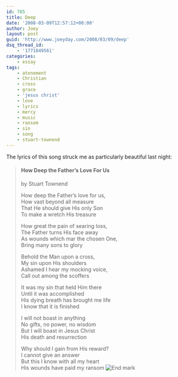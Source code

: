 ```yaml
---
id: 785
title: Deep
date: '2008-03-09T12:57:12+00:00'
author: Joey
layout: post
guid: 'http://www.joeyday.com/2008/03/09/deep'
dsq_thread_id:
    - '1771849561'
categories:
    - essay
tags:
    - atonement
    - Christian
    - cross
    - grace
    - 'jesus christ'
    - love
    - lyrics
    - mercy
    - music
    - ransom
    - sin
    - song
    - stuart-townend
---
```


The lyrics of this song struck me as particularly beautiful last night:

> #### How Deep the Father’s Love For Us
> 
> by Stuart Townend
> 
> How deep the Father’s love for us,  
> How vast beyond all measure  
> That He should give His only Son  
> To make a wretch His treasure
> 
> How great the pain of searing loss,  
> The Father turns His face away  
> As wounds which mar the chosen One,  
> Bring many sons to glory
> 
> Behold the Man upon a cross,  
> My sin upon His shoulders  
> Ashamed I hear my mocking voice,  
> Call out among the scoffers
> 
> It was my sin that held Him there  
> Until it was accomplished  
> His dying breath has brought me life  
> I know that it is finished
> 
> I will not boast in anything  
> No gifts, no power, no wisdom  
> But I will boast in Jesus Christ  
> His death and resurrection
> 
> Why should I gain from His reward?  
> I cannot give an answer  
> But this I know with all my heart  
> His wounds have paid my ransom ![End mark](http://joeyday.com/wp-content/uploads/2009/08/endmark.png "End mark")